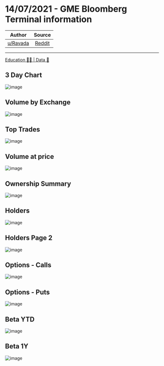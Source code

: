 14/07/2021 - GME Bloomberg Terminal information
===============================================

| Author       | Source       | 
| :-------------: |:-------------:|
|  [u/Ravada](https://www.reddit.com/user/Ravada/) | [Reddit](https://www.reddit.com/r/Superstonk/comments/okcsod/14072021_gme_bloomberg_terminal_information/) | 

---

[Education 👨‍🏫 | Data 🔢](https://www.reddit.com/r/Superstonk/search?q=flair_name%3A%22Education%20%F0%9F%91%A8%E2%80%8D%F0%9F%8F%AB%20%7C%20Data%20%F0%9F%94%A2%22&restrict_sr=1)


## 3 Day Chart
![image](https://user-images.githubusercontent.com/82035192/128213682-36a71926-bbc5-44dc-a1bc-695314e2bc9a.png)


## Volume by Exchange
![image](https://user-images.githubusercontent.com/82035192/128213694-6b55ce8b-57b9-4d7e-865e-ccf2aff9b125.png)


## Top Trades
![image](https://user-images.githubusercontent.com/82035192/128213709-e3b0d27a-97f0-404e-9f8f-a503d4b13ced.png)


## Volume at price
![image](https://user-images.githubusercontent.com/82035192/128213725-163be3d0-6385-4179-993d-067e3983d625.png)


## Ownership Summary
![image](https://user-images.githubusercontent.com/82035192/128213731-1271d785-6a1d-4b65-b548-f0f254d31929.png)


## Holders
![image](https://user-images.githubusercontent.com/82035192/128213750-4f76cdbd-b77a-4bf9-b138-62133eb56180.png)


## Holders Page 2
![image](https://user-images.githubusercontent.com/82035192/128213761-1f81e69c-9c83-4bd9-ab99-c4ba4fd577db.png)


## Options - Calls 
![image](https://user-images.githubusercontent.com/82035192/128213774-b3d17f1c-2e35-4411-be49-667a8be616f8.png)


## Options - Puts
![image](https://user-images.githubusercontent.com/82035192/128213788-ed8fd053-d840-4863-b339-37b33b05e2ef.png)


## Beta YTD
![image](https://user-images.githubusercontent.com/82035192/128213802-61a59564-7fbb-44f2-90ca-37dd924ccd3a.png)


## Beta 1Y
![image](https://user-images.githubusercontent.com/82035192/128213817-71d484f4-9d65-4818-a7e1-3e09347d2059.png)
